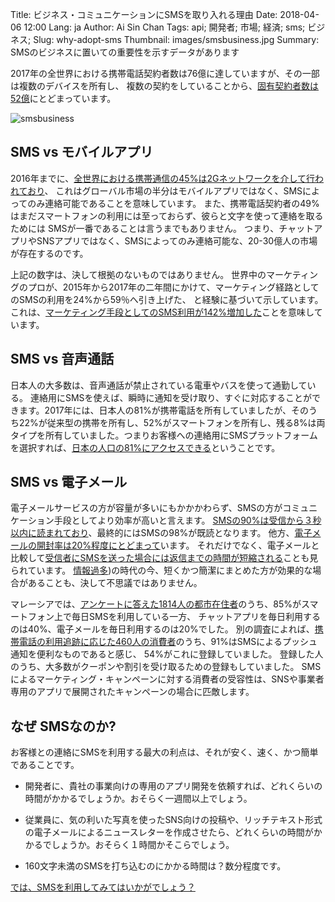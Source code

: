 Title: ビジネス・コミュニケーションにSMSを取り入れる理由
Date: 2018-04-06 12:00
Lang: ja
Author: Ai Sin Chan
Tags: api; 開発者; 市場; 経済; sms; ビジネス;
Slug: why-adopt-sms
Thumbnail: images/smsbusiness.jpg
Summary: SMSのビジネスに置いての重要性を示すデータがあります

2017年の全世界における携帯電話契約者数は76億に達していますが、その一部は複数のデバイスを所有し、
複数の契約をしていることから、[固有契約者数は52億](https://www.ericsson.com/en/mobility-report/reports/november-2017)にとどまっています。

![smsbusiness](/images/smsbusiness.jpg)

## SMS vs モバイルアプリ

2016年までに、[全世界における携帯通信の45%は2Gネットワークを介して行われており](https://www.gsmaintelligence.com/research/2017/02/the-mobile-economy-2017/612/)、
これはグローバル市場の半分はモバイルアプリではなく、SMSによってのみ連絡可能であることを意味しています。
また、携帯電話契約者の49%はまだスマートフォンの利用には至っておらず、彼らと文字を使って連絡を取るためには
SMSが一番であることは言うまでもありません。
つまり、チャットアプリやSNSアプリではなく、SMSによってのみ連絡可能な、20-30億人の市場が存在するのです。

上記の数字は、決して根拠のないものではありません。
世界中のマーケティングのプロが、2015年から2017年の二年間にかけて、マーケティング経路としてのSMSの利用を24%から59％へ引き上げた、
と経験に基づいて示しています。これは、[マーケティング手段としてのSMS利用が142%増加した](https://www.salesforce.com/blog/2017/06/fourth-annual-state-of-marketing-report.html)ことを意味しています。


## SMS vs 音声通話

日本人の大多数は、音声通話が禁止されている電車やバスを使って通勤している。
連絡用にSMSを使えば、瞬時に通知を受け取り、すぐに対応することができます。2017年には、日本人の81%が携帯電話を所有していましたが、そのうち22%が従来型の携帯を所有し、52%がスマートフォンを所有し、残る8%は両タイプを所有していました。つまりお客様への連絡用にSMSプラットフォームを選択すれば、[日本の人口の81%にアクセスできる](https://www2.deloitte.com/jp/ja/pages/technology-media-and-telecommunications/articles/com/mobile-consumer-survey-2017.html)ということです。


## SMS vs 電子メール

電子メールサービスの方が容量が多いにもかかかわらず、SMSの方がコミュニケーション手段としてより効率が高いと言えます。
[SMSの90%は受信から３秒以内に読まれており](https://info.dynmark.com/hs-fs/hub/307137/file-650880813-pdf/whitepapers/Intelligence_Review_Edition2.pdf)、最終的にはSMSの98%が既読となります。
他方、[電子メールの開封率は20%程度にとどまって](https://www.smartinsights.com/email-marketing/email-communications-strategy/statistics-sources-for-email-marketing/)います。
それだけでなく、電子メールと比較して[受信者にSMSを送った場合には返信までの時間が短縮される](http://www.pewresearch.org/2016/09/07/text-message-notification-for-web-surveys/)ことも見られています。
[情報過多](http://www.pewinternet.org/2016/12/07/information-overload/))の時代の今、短くかつ簡潔にまとめた方が効果的な場合があることも、決して不思議ではありません。

マレーシアでは、[アンケートに答えた1814人の都市在住者](http://sdiwc.net/digital-library/a-study-of-the-trend-of-smartphone-andits-usage-behavior-in-malaysia)のうち、85%がスマートフォン上で毎日SMSを利用している一方、
チャットアプリを毎日利用するのは40%、電子メールを毎日利用するのは20%でした。
別の調査によれば、[携帯電話の利用追跡に応じた460人の消費者](https://www.salesforce.com/blog/2014/02/mobile-behavior-report.html)のうち、91%はSMSによるプッシュ通知を便利なものであると感じ、
54%がこれに登録していました。
登録した人のうち、大多数がクーポンや割引を受け取るための登録もしていました。
SMSによるマーケティング・キャンペーンに対する消費者の受容性は、SNSや事業者専用のアプリで展開されたキャンペーンの場合に匹敵します。


## なぜ SMSなのか?
お客様との連絡にSMSを利用する最大の利点は、それが安く、速く、かつ簡単であることです。

+ 開発者に、貴社の事業向けの専用のアプリ開発を依頼すれば、どれくらいの時間がかかるでしょうか。おそらく一週間以上でしょう。

+ 従業員に、気の利いた写真を使ったSNS向けの投稿や、リッチテキスト形式の電子メールによるニュースレターを作成させたら、どれくらいの時間がかかるでしょうか。おそらく１時間かそこらでしょう。

+ 160文字未満のSMSを打ち込むのにかかる時間は？数分程度です。

[では、SMSを利用してみてはいかがでしょう？](https://www.xoxzo.com/ja/about/sms-api/)

 

